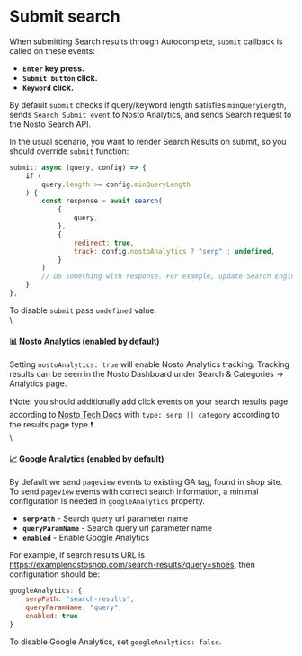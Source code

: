 # Submit search

When submitting Search results through Autocomplete, `submit` callback is called on these events:

* **`Enter` key press.**
* **`Submit button` click.**
* **`Keyword` click.**

By default `submit` checks if query/keyword length satisfies `minQueryLength`, sends `Search Submit event` to Nosto Analytics, and sends Search request to the Nosto Search API.

In the usual scenario, you want to render Search Results on submit, so you should override `submit` function:

```js
submit: async (query, config) => {
    if (
        query.length >= config.minQueryLength
    ) {
        const response = await search(
            {
                query,
            },
            {
                redirect: true,
                track: config.nostoAnalytics ? "serp" : undefined,
            }
        )
        // Do something with response. For example, update Search Engine Results Page products state.
    }
},
```

To disable `submit` pass `undefined` value.\
\


#### 📊 Nosto Analytics (enabled by default)

Setting `nostoAnalytics: true` will enable Nosto Analytics tracking. Tracking results can be seen in the Nosto Dashboard under Search & Categories -> Analytics page.

❗Note: you should additionally add click events on your search results page according to [Nosto Tech Docs](https://docs.nosto.com/techdocs/apis/frontend/js-apis/search#search-product-keyword-click) with `type: serp || category` according to the results page type.❗\
\


#### 📈 Google Analytics (enabled by default)

By default we send `pageview` events to existing GA tag, found in shop site. To send `pageview` events with correct search information, a minimal configuration is needed in `googleAnalytics` property.

* **`serpPath`** - Search query url parameter name
* **`queryParamName`** - Search query url parameter name
* **`enabled`** - Enable Google Analytics

For example, if search results URL is https://examplenostoshop.com/search-results?query=shoes, then configuration should be:

```js
googleAnalytics: {
    serpPath: "search-results",
    queryParamName: "query",
    enabled: true
}
```

To disable Google Analytics, set `googleAnalytics: false`.
